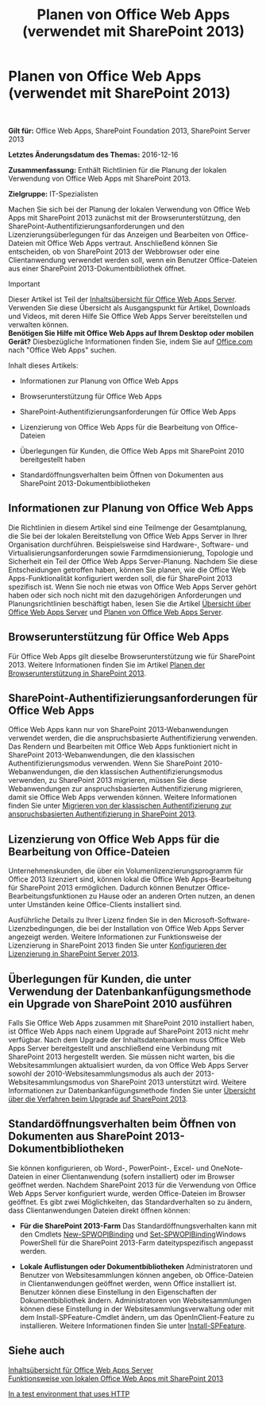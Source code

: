 ﻿---
title: Planen von Office Web Apps (verwendet mit SharePoint 2013)
TOCTitle: Planen von Office Web Apps
ms:assetid: 3bd0a617-5f12-4a7e-bb75-b15c86c7e504
ms:mtpsurl: https://technet.microsoft.com/de-de/library/Ff431682(v=office.15)
ms:contentKeyID: 49633158
ms.date: 12/22/2017
mtps_version: v=office.15
ms.translationtype: HT
---

# Planen von Office Web Apps (verwendet mit SharePoint 2013)

 

**Gilt für:** Office Web Apps, SharePoint Foundation 2013, SharePoint Server 2013

**Letztes Änderungsdatum des Themas:** 2016-12-16

**Zusammenfassung:** Enthält Richtlinien für die Planung der lokalen Verwendung von Office Web Apps mit SharePoint 2013.

**Zielgruppe:** IT-Spezialisten

Machen Sie sich bei der Planung der lokalen Verwendung von Office Web Apps mit SharePoint 2013 zunächst mit der Browserunterstützung, den SharePoint-Authentifizierungsanforderungen und den Lizenzierungsüberlegungen für das Anzeigen und Bearbeiten von Office-Dateien mit Office Web Apps vertraut. Anschließend können Sie entscheiden, ob von SharePoint 2013 der Webbrowser oder eine Clientanwendung verwendet werden soll, wenn ein Benutzer Office-Dateien aus einer SharePoint 2013-Dokumentbibliothek öffnet.


> [!IMPORTANT]
> Dieser Artikel ist Teil der <A href="content-roadmap-for-office-web-apps-server.md">Inhaltsübersicht für Office Web Apps Server</A>. Verwenden Sie diese Übersicht als Ausgangspunkt für Artikel, Downloads und Videos, mit deren Hilfe Sie Office Web Apps Server bereitstellen und verwalten können.<BR><STRONG>Benötigen Sie Hilfe mit Office Web Apps auf Ihrem Desktop oder mobilen Gerät?</STRONG> Diesbezügliche Informationen finden Sie, indem Sie auf <A href="http://office.microsoft.com/de-de/">Office.com</A> nach "Office Web Apps" suchen.



Inhalt dieses Artikels:

  - Informationen zur Planung von Office Web Apps

  - Browserunterstützung für Office Web Apps

  - SharePoint-Authentifizierungsanforderungen für Office Web Apps

  - Lizenzierung von Office Web Apps für die Bearbeitung von Office-Dateien

  - Überlegungen für Kunden, die Office Web Apps mit SharePoint 2010 bereitgestellt haben

  - Standardöffnungsverhalten beim Öffnen von Dokumenten aus SharePoint 2013-Dokumentbibliotheken

## Informationen zur Planung von Office Web Apps

Die Richtlinien in diesem Artikel sind eine Teilmenge der Gesamtplanung, die Sie bei der lokalen Bereitstellung von Office Web Apps Server in Ihrer Organisation durchführen. Beispielsweise sind Hardware-, Software- und Virtualisierungsanforderungen sowie Farmdimensionierung, Topologie und Sicherheit ein Teil der Office Web Apps Server-Planung. Nachdem Sie diese Entscheidungen getroffen haben, können Sie planen, wie die Office Web Apps-Funktionalität konfiguriert werden soll, die für SharePoint 2013 spezifisch ist. Wenn Sie noch nie etwas von Office Web Apps Server gehört haben oder sich noch nicht mit den dazugehörigen Anforderungen und Planungsrichtlinien beschäftigt haben, lesen Sie die Artikel [Übersicht über Office Web Apps Server](office-web-apps-server-overview.md) und [Planen von Office Web Apps Server](plan-office-web-apps-server.md).

## Browserunterstützung für Office Web Apps

Für Office Web Apps gilt dieselbe Browserunterstützung wie für SharePoint 2013. Weitere Informationen finden Sie im Artikel [Planen der Browserunterstützung in SharePoint 2013](https://technet.microsoft.com/de-de/library/cc263526\(v=office.15\)).

## SharePoint-Authentifizierungsanforderungen für Office Web Apps

Office Web Apps kann nur von SharePoint 2013-Webanwendungen verwendet werden, die die anspruchsbasierte Authentifizierung verwenden. Das Rendern und Bearbeiten mit Office Web Apps funktioniert nicht in SharePoint 2013-Webanwendungen, die den klassischen Authentifizierungsmodus verwenden. Wenn Sie SharePoint 2010-Webanwendungen, die den klassischen Authentifizierungsmodus verwenden, zu SharePoint 2013 migrieren, müssen Sie diese Webanwendungen zur anspruchsbasierten Authentifizierung migrieren, damit sie Office Web Apps verwenden können. Weitere Informationen finden Sie unter [Migrieren von der klassischen Authentifizierung zur anspruchsbasierten Authentifizierung in SharePoint 2013](https://technet.microsoft.com/de-de/library/gg251985\(v=office.15\)).

## Lizenzierung von Office Web Apps für die Bearbeitung von Office-Dateien

Unternehmenskunden, die über ein Volumenlizenzierungsprogramm für Office 2013 lizenziert sind, können lokal die Office Web Apps-Bearbeitung für SharePoint 2013 ermöglichen. Dadurch können Benutzer Office-Bearbeitungsfunktionen zu Hause oder an anderen Orten nutzen, an denen unter Umständen keine Office-Clients installiert sind.

Ausführliche Details zu Ihrer Lizenz finden Sie in den Microsoft-Software-Lizenzbedingungen, die bei der Installation von Office Web Apps Server angezeigt werden. Weitere Informationen zur Funktionsweise der Lizenzierung in SharePoint 2013 finden Sie unter [Konfigurieren der Lizenzierung in SharePoint Server 2013](https://technet.microsoft.com/de-de/library/jj219627\(v=office.15\)).

## Überlegungen für Kunden, die unter Verwendung der Datenbankanfügungsmethode ein Upgrade von SharePoint 2010 ausführen

Falls Sie Office Web Apps zusammen mit SharePoint 2010 installiert haben, ist Office Web Apps nach einem Upgrade auf SharePoint 2013 nicht mehr verfügbar. Nach dem Upgrade der Inhaltsdatenbanken muss Office Web Apps Server bereitgestellt und anschließend eine Verbindung mit SharePoint 2013 hergestellt werden. Sie müssen nicht warten, bis die Websitesammlungen aktualisiert wurden, da von Office Web Apps Server sowohl der 2010-Websitesammlungsmodus als auch der 2013-Websitesammlungsmodus von SharePoint 2013 unterstützt wird. Weitere Informationen zur Datenbankanfügungsmethode finden Sie unter [Übersicht über die Verfahren beim Upgrade auf SharePoint 2013](https://technet.microsoft.com/de-de/library/cc262483\(v=office.15\)).

## Standardöffnungsverhalten beim Öffnen von Dokumenten aus SharePoint 2013-Dokumentbibliotheken

Sie können konfigurieren, ob Word-, PowerPoint-, Excel- und OneNote-Dateien in einer Clientanwendung (sofern installiert) oder im Browser geöffnet werden. Nachdem SharePoint 2013 für die Verwendung von Office Web Apps Server konfiguriert wurde, werden Office-Dateien im Browser geöffnet. Es gibt zwei Möglichkeiten, das Standardverhalten so zu ändern, dass Clientanwendungen Dateien direkt öffnen können:

  - **Für die SharePoint 2013-Farm** Das Standardöffnungsverhalten kann mit den Cmdlets [New-SPWOPIBinding](https://docs.microsoft.com/en-us/powershell/module/sharepoint-server/New-SPWOPIBinding?view=sharepoint-ps) und [Set-SPWOPIBinding](https://docs.microsoft.com/en-us/powershell/module/sharepoint-server/Set-SPWOPIBinding?view=sharepoint-ps)Windows PowerShell für die SharePoint 2013-Farm dateitypspezifisch angepasst werden.

  - **Lokale Auflistungen oder Dokumentbibliotheken** Administratoren und Benutzer von Websitesammlungen können angeben, ob Office-Dateien in Clientanwendungen geöffnet werden, wenn Office installiert ist. Benutzer können diese Einstellung in den Eigenschaften der Dokumentbibliothek ändern. Administratoren von Websitesammlungen können diese Einstellung in der Websitesammlungsverwaltung oder mit dem Install-SPFeature-Cmdlet ändern, um das OpenInClient-Feature zu installieren. Weitere Informationen finden Sie unter [Install-SPFeature](https://technet.microsoft.com/de-de/library/ff607825\(v=office.15\)).

## Siehe auch


[Inhaltsübersicht für Office Web Apps Server](content-roadmap-for-office-web-apps-server.md)  
[Funktionsweise von lokalen Office Web Apps mit SharePoint 2013](how-office-web-apps-work-on-premises-with-sharepoint-2013.md)  


[In a test environment that uses HTTP](configure-office-web-apps-for-sharepoint-2013.md)  
  

[](how-office-web-apps-work-on-premises-with-sharepoint-2013.md)

